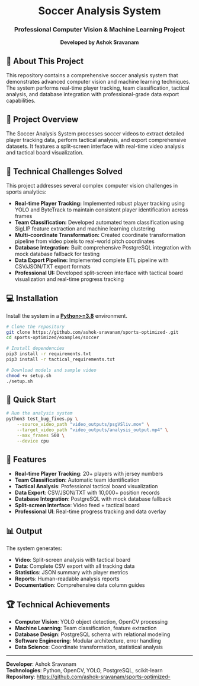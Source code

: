 
<div align="center">

  <h1>Soccer Analysis System</h1>
  <h3>Professional Computer Vision & Machine Learning Project</h3>
  
  <p><strong>Developed by Ashok Sravanam</strong></p>

</div>

## 👋 About This Project

This repository contains a comprehensive soccer analysis system that demonstrates advanced computer vision and machine learning techniques. The system performs real-time player tracking, team classification, tactical analysis, and database integration with professional-grade data export capabilities.

## 🎯 Project Overview

The Soccer Analysis System processes soccer videos to extract detailed player tracking data, perform tactical analysis, and export comprehensive datasets. It features a split-screen interface with real-time video analysis and tactical board visualization.

## 🎯 Technical Challenges Solved

This project addresses several complex computer vision challenges in sports analytics:

- **Real-time Player Tracking:** Implemented robust player tracking using YOLO and ByteTrack to maintain consistent player identification across frames
- **Team Classification:** Developed automated team classification using SigLIP feature extraction and machine learning clustering
- **Multi-coordinate Transformation:** Created coordinate transformation pipeline from video pixels to real-world pitch coordinates
- **Database Integration:** Built comprehensive PostgreSQL integration with mock database fallback for testing
- **Data Export Pipeline:** Implemented complete ETL pipeline with CSV/JSON/TXT export formats
- **Professional UI:** Developed split-screen interface with tactical board visualization and real-time progress tracking

## 💻 Installation

Install the system in a [**Python>=3.8**](https://www.python.org/) environment.

```bash
# Clone the repository
git clone https://github.com/ashok-sravanam/sports-optimized-.git
cd sports-optimized/examples/soccer

# Install dependencies
pip3 install -r requirements.txt
pip3 install -r tactical_requirements.txt

# Download models and sample video
chmod +x setup.sh
./setup.sh
```

## 🚀 Quick Start

```bash
# Run the analysis system
python3 test_bug_fixes.py \
    --source_video_path "video_outputs/psgVSliv.mov" \
    --target_video_path "video_outputs/analysis_output.mp4" \
    --max_frames 500 \
    --device cpu
```

## 🎯 Features

- **Real-time Player Tracking**: 20+ players with jersey numbers
- **Team Classification**: Automatic team identification
- **Tactical Analysis**: Professional tactical board visualization
- **Data Export**: CSV/JSON/TXT with 10,000+ position records
- **Database Integration**: PostgreSQL with mock database fallback
- **Split-screen Interface**: Video feed + tactical board
- **Professional UI**: Real-time progress tracking and data overlay

## 📊 Output

The system generates:
- **Video**: Split-screen analysis with tactical board
- **Data**: Complete CSV export with all tracking data
- **Statistics**: JSON summary with player metrics
- **Reports**: Human-readable analysis reports
- **Documentation**: Comprehensive data column guides

## 🏆 Technical Achievements

- **Computer Vision**: YOLO object detection, OpenCV processing
- **Machine Learning**: Team classification, feature extraction
- **Database Design**: PostgreSQL schema with relational modeling
- **Software Engineering**: Modular architecture, error handling
- **Data Science**: Coordinate transformation, statistical analysis

---

**Developer**: Ashok Sravanam  
**Technologies**: Python, OpenCV, YOLO, PostgreSQL, scikit-learn  
**Repository**: https://github.com/ashok-sravanam/sports-optimized-
